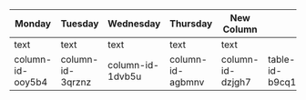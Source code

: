 | Monday           | Tuesday          | Wednesday        | Thursday         | New Column       |                 |
| ---------------- | ---------------- | ---------------- | ---------------- | ---------------- | --------------- |
| text             | text             | text             | text             | text             |                 |
| column-id-ooy5b4 | column-id-3qrznz | column-id-1dvb5u | column-id-agbmnv | column-id-dzjgh7 | table-id-b9cq1b |